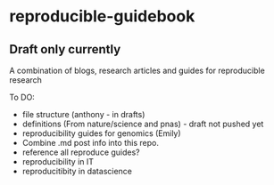 # reproducible-guidebook
## Draft only currently
A combination of blogs, research articles and guides for reproducible research

To DO:
- file structure (anthony - in drafts)
- definitions (From nature/science and pnas) - draft not pushed yet
- reproducibility guides for genomics (Emily)
- Combine .md post info into this repo.
- reference all reproduce guides?
- reproducibility in IT
- reproducitibity in datascience
